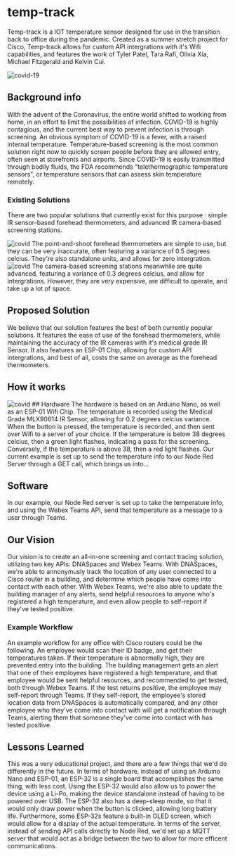 # temp-track
Temp-track is a IOT temperature sensor designed for use in the transition back to office during the pandemic. Created as a summer stretch project for Cisco, Temp-track allows for custom API intergrations with it's Wifi capabilities, and features the work of Tyler Patel, Tara Rafi, Olivia Xia, Michael Fitzgerald and Kelvin Cui.

<img src="https://i.ibb.co/jgz4XWd/119201774-2361574930805525-7836454270811013929-n.jpg" alt="covid-19" border="0">

## Background info
With the advent of the Coronavirus, the entire world shifted to working from home, in an effort to limit the possibilities of infection. COVID-19 is highly contagious, and the current best way to prevent infection is through screening. An obvious symptom of COVID-19 is a fever, with a raised internal temperature. Temperature-based screening is the most common solution right now to quickly screen people before they are allowed entry, often seen at storefronts and airports. Since COVID-19 is easily transmitted through bodily fluids, the FDA recommends "telethermographic temperature sensors", or temperature sensors that can assess skin temperature remotely. 

### Existing Solutions
There are two popular solutions that currently exist for this purpose : simple IR sensor-based forehead thermometers, and advanced IR camera-based screening stations.

<img src="https://i5.walmartimages.com/asr/cf1244e1-c9be-4a1f-a942-5abf91fb68e5.a9cd36071ce4695b630caee80f58c265.jpeg?odnHeight=450&odnWidth=450&odnBg=ffffff" alt="covid" border="0" style="max-height:200px">
The point-and-shoot forehead thermometers are simple to use, but they can be very inaccurate, often featuring a variance of 0.5 degrees celcius. They're also standalone units, and allows for zero intergration.

<img src="https://www.lastmilegear.com/wp-content/uploads/Seek-YW-AAA-300x300.jpg" alt="covid" border="0" style="max-height:200px">
The camera-based screening stations meanwhile are quite advanced, featuring a variance of 0.3 degrees celcius, and allow for intergrations. However, they are very expensive, are difficult to operate, and take up a lot of space.

## Proposed Solution
We believe that our solution features the best of both currently popular solutions. It features the ease of use of the forehead thermometers, while maintaining the accuracy of the IR cameras with it's medical grade IR Sensor. It also features an ESP-01 Chip, allowing for custom API intergrations, and best of all, costs the same on average as the forehead thermometers.

## How it works
<img src="https://i.ibb.co/FbZ2crr/covid.jpg" alt="covid" border="0">
## Hardware
The hardware is based on an Arduino Nano, as well as an ESP-01 Wifi Chip. The temperature is recorded using the Medical Grade MLX90614 IR Sensor, allowing for 0.2 degrees celcius variance. When the button is pressed, the temperature is recorded, and then sent over Wifi to a server of your choice. If the temperature is below 38 degrees celcius, then a green light flashes, indicating a pass for the screening. Conversely, if the temperature is above 38, then a red light flashes. Our current example is set up to send the temperature info to our Node Red Server through a GET call, which brings us into...

## Software
In our example, our Node Red server is set up to take the temperature info, and using the Webex Teams API, send that temperature as a message to a user through Teams.

## Our Vision
Our vision is to create an all-in-one screening and contact tracing solution, utilizing two key APIs: DNASpaces and Webex Teams. With DNASpaces, we're able to annonymusly track the location of any user connected to a Cisco router in a building, and determine which people have come into contact with each other. With Webex Teams, we're also able to update the building manager of any alerts, send helpful resources to anyone who's registered a high temperature, and even allow people to self-report if they've tested positive. 

### Example Workflow
An example workflow for any office with Cisco routers could be the following. An employee would scan their ID badge, and get their temperatures taken. If their temperature is abnormally high, they are prevented entry into the building. The building management gets an alert that one of their employees have registered a high temperature, and that employee would be sent helpful resources, and recommended to get tested, both through Webex Teams. If the test returns positive, the employee may self-report through Teams. If they self-report, the employee's stored location data from DNASpaces is automatically compared, and any other employee who they've come into contact with will get a notification through Teams, alerting them that someone they've come into contact with has tested positive.

## Lessons Learned
This was a very educational project, and there are a few things that we'd do differently in the future. In terms of hardware, instead of using an Arduino Nano and ESP-01, an ESP-32 is a single board that accomplishes the same thing, with less cost. Using the ESP-32 would also allow us to power the device using a Li-Po, making the device standalone instead of having to be powered over USB. The ESP-32 also has a deep-sleep mode, so that it would only draw power when the button is clicked, allowing long battery life. Furthermore, some ESP-32s feature a built-in OLED screen, which would allow for a display of the actual temperature. In terms of the server, instead of sending API calls directly to Node Red, we'd set up a MQTT server that would act as a bridge between the two to allow for more efficent communications.

